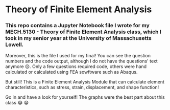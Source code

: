 # Theory of Finite Element Analysis

### This repo contains a Jupyter Notebook file I wrote for my MECH.5130 - Theory of Finite Element Analysis class, which I took in my senior year at the University of Massachusetts Lowell. 

Moreover, this is the file I used for my final! You can see the question numbers and the code output, although I do not have the questions' text anymore :cry:.
Only a few questions required code, others were hand calculated or calculated using FEA sowftware such as Abaqus.

But still! This is a Finite Element Analysis Module that can calculate element characteristics, such as stress, strain, displacement, and shape function!

Go in and have a look for yourself! The graphs were the best part about this class :joy: :grin:
